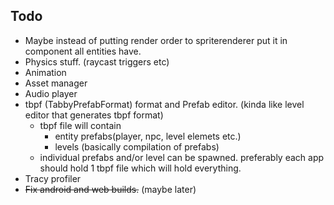 Todo
---- 
 - Maybe instead of putting render order to spriterenderer put it in component all entities have.
 - Physics stuff. (raycast triggers etc)
 - Animation
 - Asset manager
 - Audio player
 - tbpf (TabbyPrefabFormat) format and Prefab editor. (kinda like level editor that generates tbpf format) 
   - tbpf file will contain
     - entity prefabs(player, npc, level elemets etc.)
     - levels (basically compilation of prefabs)
   - individual prefabs and/or level can be spawned. preferably each app should hold 1 tbpf file which will hold everything.
 - Tracy profiler
 - <s>Fix android and web builds.</s> (maybe later)
